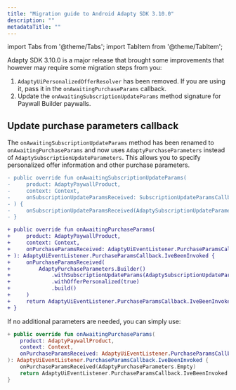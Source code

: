 ```yaml
---
title: "Migration guide to Android Adapty SDK 3.10.0"
description: ""
metadataTitle: ""
---
```

import Tabs from '@theme/Tabs';
import TabItem from '@theme/TabItem';

Adapty SDK 3.10.0 is a major release that brought some improvements that however may require some migration steps from you:

1. `AdaptyUiPersonalizedOfferResolver` has been removed. If you are using it, pass it in the `onAwaitingPurchaseParams` callback.
2. Update the `onAwaitingSubscriptionUpdateParams` method signature for Paywall Builder paywalls.

## Update purchase parameters callback

The `onAwaitingSubscriptionUpdateParams` method has been renamed to `onAwaitingPurchaseParams` and now uses `AdaptyPurchaseParameters` instead of `AdaptySubscriptionUpdateParameters`. This allows you to specify personalized offer information and other purchase parameters.

```diff showLineNumbers
- public override fun onAwaitingSubscriptionUpdateParams(
-     product: AdaptyPaywallProduct,
-     context: Context,
-     onSubscriptionUpdateParamsReceived: SubscriptionUpdateParamsCallback,
- ) {
-     onSubscriptionUpdateParamsReceived(AdaptySubscriptionUpdateParameters(...))
- }

+ public override fun onAwaitingPurchaseParams(
+     product: AdaptyPaywallProduct,
+     context: Context,
+     onPurchaseParamsReceived: AdaptyUiEventListener.PurchaseParamsCallback,
+ ): AdaptyUiEventListener.PurchaseParamsCallback.IveBeenInvoked {
+     onPurchaseParamsReceived(
+         AdaptyPurchaseParameters.Builder()
+             .withSubscriptionUpdateParams(AdaptySubscriptionUpdateParameters(...)) 
+             .withOfferPersonalized(true) 
+             .build()
+     )
+     return AdaptyUiEventListener.PurchaseParamsCallback.IveBeenInvoked
+ }
```

If no additional parameters are needed, you can simply use:

```kotlin showLineNumbers
+ public override fun onAwaitingPurchaseParams(
    product: AdaptyPaywallProduct,
    context: Context,
    onPurchaseParamsReceived: AdaptyUiEventListener.PurchaseParamsCallback,
): AdaptyUiEventListener.PurchaseParamsCallback.IveBeenInvoked {
    onPurchaseParamsReceived(AdaptyPurchaseParameters.Empty)
    return AdaptyUiEventListener.PurchaseParamsCallback.IveBeenInvoked
}
```

